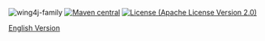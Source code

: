 ![wing4j-family](http://git.oschina.net/wing4j/wing4j-family/icon.png)
[![Maven central](https://maven-badges.herokuapp.com/maven-central/org.wing4j/wing4j-family/badge.svg)](http://mvnrepository.com/search?q=org.wing4j)
[![License (Apache License Version 2.0)](http://git.oschina.net/wing4j/wing4j-family/tree/master/LICENSE)](http://www.apache.org/licenses/)

[English Version](./README_EN.md)